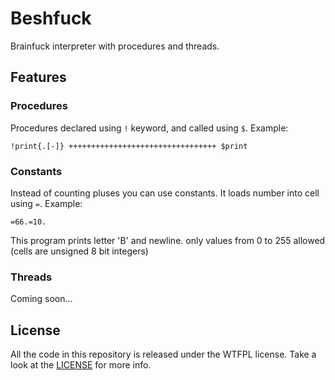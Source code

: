 # Beshfuck
Brainfuck interpreter with procedures and threads.

## Features
### Procedures
Procedures declared using ``!`` keyword, and called using ``$``. Example: 
```
!print{.[-]} +++++++++++++++++++++++++++++++++ $print
```
### Constants
Instead of counting pluses you can use constants. It loads number into cell using ``=``. Example:
```
=66.=10.
```
This program prints letter 'B' and newline.
only values from 0 to 255 allowed (cells are unsigned 8 bit integers)
### Threads
Coming soon...

## License
All the code in this repository is released under the WTFPL license. Take a look at the [LICENSE](LICENSE) for more info.
